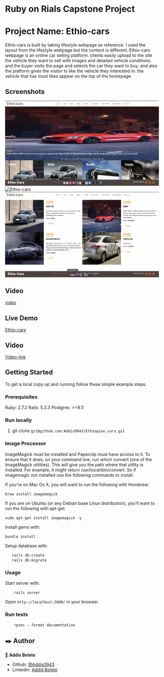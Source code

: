 # Ruby on Rials Capstone Project

# Project Name: Ethio-cars

Ethio-cars is built by taking lifestyle webpage as reference. I used the layout from the lifestyle webpage but the content is different. Ethio-cars webpage is an online car selling platform. clients easily upload to the site the vehicle they want to sell with images and detailed vehicle conditions. and the buyer visits the page and selects the car they want to buy. and also the platform gives the visitor to like the vehicle they interested in. the vehicle that has most likes appear on the top of the homepage.

## Screenshots

![Ethio-cars](app/assets/images/ethio_cars3.png)
![Ethio-cars](app/assets/images/ethio_cars1.png)
![Ethio-cars](app/assets/images/ethio_cars2.png)

## Video

[video](https://www.loom.com/share/e7f72b7b7b2240139de6f87493936c83)

## Live Demo

[Ethio-cars](https://quiet-gorge-87738.herokuapp.com/)

## Video
[Video-link](https://www.loom.com/share/836eb2de147a45fe8002b19a97cb2de8)

## Getting Started

To get a local copy up and running follow these simple example steps.

### Prerequisites

Ruby: 2.7.2
Rails: 5.2.3
Postgres: >=9.5

### Run locally

1. git clone `git@github.com:Addis0943/Ethiopian_cars.git`

### Image Processor

ImageMagick must be installed and Paperclip must have access to it. To ensure that it does, on your command line, run which convert (one of the ImageMagick utilities). This will give you the path where that utility is installed. For example, it might return /usr/local/bin/convert. So if imagemagic not installed use the following commands to install:

If you're on Mac Os X, you will want to run the following with Hombrew:

```
brew install imagemagick
```

If you are on Ubuntu (or any Debian base Linux distribution), you'll want to run the following with apt-get:

```
sudo apt-get install imagemagick -y
```

Install gems with:

```
bundle install
```

Setup database with:

```
   rails db:create
   rails db:migrate
```

### Usage

Start server with:

```
    rails server
```

Open `http://localhost:3000/` in your browser.

### Run tests

```
    rpsec --format documentation
```

## ✒️ Author <a name = "author"></a>

👤 **Addis Belete**

- Github: [@Addis0943](https://github.com/Addis0943)
- Linkedin: [Addid Belete](https://www.linkedin.com/in/addis-belete-134b98191/)
